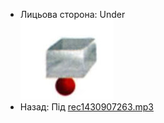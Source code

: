 - Лицьова сторона: Under <br />![prepositions_05.jpg](./57.jpg)
- Назад: Під [rec1430907263.mp3](./54.mp3)